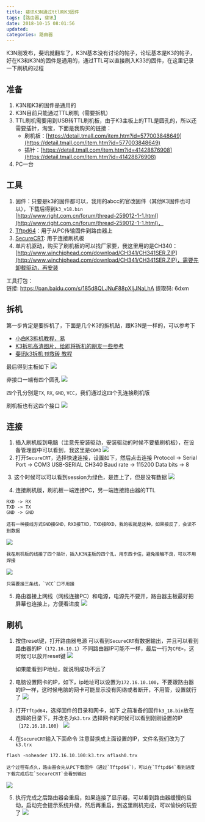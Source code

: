 ```yaml
---
title: 斐讯K3N通过ttl刷K3固件
tags: [路由器, 斐讯]
date: 2018-10-15 08:01:56
updated:
categories: 路由器
---
```



K3N刚发布，斐讯就翻车了，K3N基本没有讨论的帖子，论坛基本是K3的帖子，好在K3和K3N的固件是通用的，通过TTL可以直接刷入K33的固件，在这里记录一下刷机的过程

<!-- more -->

## 准备
1. K3N和K3的固件是通用的
2. K3N目前只能通过TTL刷机（需要拆机）
3. TTL刷机需要用到USB转TTL刷机板，由于K3主板上的TTL是圆孔的，所以还需要插针，淘宝，下面是我购买的链接：  
    * 刷机板：[https://detail.tmall.com/item.htm?id=577003848649](https://detail.tmall.com/item.htm?id=577003848649)
    * 插针：[https://detail.tmall.com/item.htm?id=41428876908](https://detail.tmall.com/item.htm?id=41428876908)
4. PC一台

## 工具
1. 固件：只要是k3的固件都可以，我用的abcc的官改固件（其他K3固件也可以），下载后得到`k3_v18.bin`    
[http://www.right.com.cn/forum/thread-259012-1-1.html](http://www.right.com.cn/forum/thread-259012-1-1.html)，
2. [Tftpd64](http://tftpd32.jounin.net/tftpd32_download.html)：用于从PC传输固件到路由器上
3. [SecureCRT](): 用于连接刷机板
4. 单片机驱动，购买了刷机板的可以找厂家要，我这里用的是CH340：[http://www.winchiphead.com/download/CH341/CH341SER.ZIP](http://www.winchiphead.com/download/CH341/CH341SER.ZIP)，需要先卸载驱动，再安装

工具打包：  
链接: https://pan.baidu.com/s/185d8QLJNuF88pXIjJNaLhA 提取码: 6dxm


## 拆机
第一步肯定是要拆机了，下面是几个K3的拆机贴，跟K3N是一样的，可以参考下

* [小白K3拆机教程，易](http://www.right.com.cn/forum/forum.php?mod=viewthread&tid=261298&page=1)
* [K3拆机高清图片，给即将拆机的朋友一些参考 ](http://www.right.com.cn/forum/forum.php?mod=viewthread&tid=313112&page=1)
* [斐讯k3拆机 ttl救砖 教程](https://www.bilibili.com/video/av25547854)

最后得到主板如下
![](/images/post/1501539561946_.pic.jpg)

非接口一端有四个圆孔
![](/images/post/1521539561960_.pic.jpg)

四个孔分别是`TX`, `RX`, `GND`, `VCC`，我们通过这四个孔连接刷机版

刷机板也有这四个接口
![](/images/post/9f7dec8a-91fa-4f31-b02c-7a38d50cf7f0.png)

## 连接

1. 插入刷机版到电脑（注意先安装驱动，安装驱动的时候不要插刷机板），在设备管理器中可以看到，我这里是`COM3`
![](/images/post/5261539508714_.pic_hd.jpg)
2. 打开`SecureCRT`，选择快速连接，设置如下，然后点击连接
    Protocol -> Serial
    Port -> COM3 USB-SERIAL CH340
    Baud rate -> 115200
    Data bits -> 8

![]()
3. 这个时候可以可以看到session为绿色，是连上了，但是没有数据
![](/images/post/WechatIMG527.png)

4. 连接刷机版，刷机板一端连接PC，另一端连接路由器的TTL
```
RXD -> RX
TXD -> TX
GND -> GND
```
    还有一种接线方式GND接GND，RXD接TXD，TXD接RXD，我的板就是这种，如果接反了，会读不到数据
![](/images/post/1539572232493.jpg)

    我在刷机板的线接了四个插针，插入K3N主板的四个孔，用东西卡住，避免接触不良，可以不用焊接
![](/images/post/1539571592462.jpg)

    只需要接三条线，`VCC`口不用接

5. 路由器接上网线（网线连接PC）和电源，电源先不要开，路由器主板最好把屏幕也连接上，方便看进度
![](/images/post/1539572736618.jpg)

## 刷机
1. 按住reset键，打开路由器电源
可以看到`SecureCRT`有数据输出，并且可以看到路由器的IP（`172.16.10.1`）不同路由器IP可能不一样，最后一行为`CFE>`，这时候可以放开reset键
![](/images/post/1539572872063.jpg)

    如果能看到IP地址，就说明成功不远了

2. 电脑设置网卡的IP，如下，ip地址可以设置为`172.16.10.100`，不要跟路由器的IP一样，这时候电脑的网卡可能显示没有网络或者断开，不用管，设置就行了
![](/images/post/1539573194674.jpg)

3. 打开`Tftpd64`，选择固件的目录和网卡，如下
之前准备的固件`k3_18.bin`放在选择的目录下，并改名为`k3.trx`
选择网卡的时候可以看到刚刚设置的IP（`172.16.10.100`）
![](/images/post/1539573297662.jpg)

4. 在`SecureCRT`输入下面命令
注意替换成上面设置的IP，文件名我们改为了`k3.trx`
```shell
flash -noheader 172.16.10.100:k3.trx nflash0.trx
```
    这个过程有点久，路由器会先从PC下载固件（通过`Tftpd64`），可以在`Tftpd64`看到进度
    下载完成后在`SecureCRT`会看到输出
![](/images/post/1539573633154.jpg)

5. 执行完成之后路由器会重启，如果连接了显示器，可以看到路由器缓慢的启动，启动完会提示系统升级，然后再重启，到这里刷机完成，可以愉快的玩耍了
![](/images/post/1539573821336.jpg)






